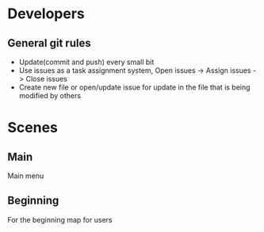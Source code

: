 # Developers

## General git rules
* Update(commit and push) every small bit
* Use issues as a task assignment system, Open issues -> Assign issues -> Close issues
* Create new file or open/update issue for update in the file that is being modified by others

# Scenes

## Main
Main menu

## Beginning
For the beginning map for users
